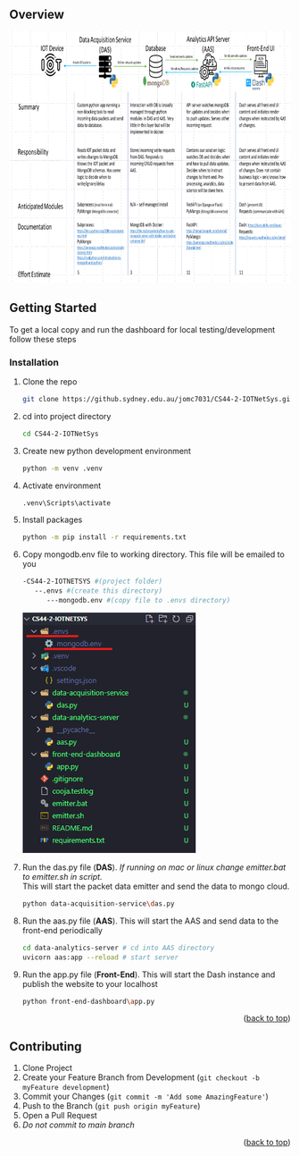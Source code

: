 
<a name="readme-top"></a>

## Overview

<div align='center'>
<img src="stack.png" width="750" height="450"><br/>
</div>

<!-- GETTING STARTED -->
## Getting Started
To get a local copy and run the dashboard for local testing/development follow these steps

### Installation


1. Clone the repo
   ```sh
   git clone https://github.sydney.edu.au/jomc7031/CS44-2-IOTNetSys.git
   ```

2. cd into project directory 
   ```sh
   cd CS44-2-IOTNetSys
   ```

3. Create new python development environment
   ```sh
   python -m venv .venv
   ```

4. Activate environment
   ```sh
   .venv\Scripts\activate
   ```

5. Install packages
   ```sh
   python -m pip install -r requirements.txt
   ```

6. Copy mongodb.env file to working directory. This file will be emailed to you
   ```sh
   -CS44-2-IOTNETSYS #(project folder)
      --.envs #(create this directory)
         ---mongodb.env #(copy file to .envs directory)
   ```
   ![directory example](directory-example.png)<br/>

7. Run the das.py file (**DAS**). *If running on mac or linux change emitter.bat to emitter.sh in script.*<br/>
   This will start the packet data emitter and send the data to mongo cloud.
   ```sh
   python data-acquisition-service\das.py
   ```

8. Run the aas.py file (**AAS**).
   This will start the AAS and send data to the front-end periodically
   ```sh
   cd data-analytics-server # cd into AAS directory
   uvicorn aas:app --reload # start server
   ```

9. Run the app.py file (**Front-End**).
   This will start the Dash instance and publish the website to your localhost
      ```sh
      python front-end-dashboard\app.py
      ```

<p align="right">(<a href="#readme-top">back to top</a>)</p>


<!-- CONTRIBUTING -->
## Contributing

1. Clone Project
2. Create your Feature Branch from Development (`git checkout -b myFeature development`)
3. Commit your Changes (`git commit -m 'Add some AmazingFeature'`)
4. Push to the Branch (`git push origin myFeature`)
5. Open a Pull Request
6. *Do not commit to main branch*

<p align="right">(<a href="#readme-top">back to top</a>)</p>



